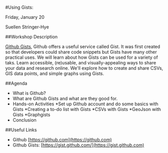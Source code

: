 #Using Gists: 

Friday, January 20

Suellen Stringer-Hye

##Workshop Description

[Github Gists](https://gist.github.com), Github offers a useful service called Gist. It was first created so  that developers could share code snippets but Gists have many other practical uses. We will learn about how Gists can be used for a variety of taks. Learn accessible, (re)usable, and visually-appealing ways to share your data and research online. We'll explore how to create and share CSVs, GIS data points, and simple graphs using Gists.

##Agenda

* What is Github?
* What are Github Gists and what are they good for.
* Hands-on Activities
  *Set up Github account and do some basics with Gists
  *Creating a to-do list with Gists
  *CSVs with Gists
  *GeoJson with Gists 
  *Graphgists
* Conclusion

##Useful Links
* Github [https://github.com](https://github.com)
* Github Gists: [https://gist.github.com/](https://gist.github.com)
